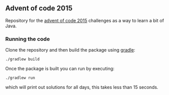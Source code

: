## Advent of code 2015

Repository for the [advent of code 2015](https://adventofcode.com/2015)
challenges as a way to learn a bit of Java.

### Running the code

Clone the repository and then build the package
using [gradle](https://docs.gradle.org/current/userguide/userguide.html):

```
./gradlew build
```

Once the package is built you can run by executing:

```
./gradlew run
```

which will print out solutions for all days, this takes less than 15 seconds.

